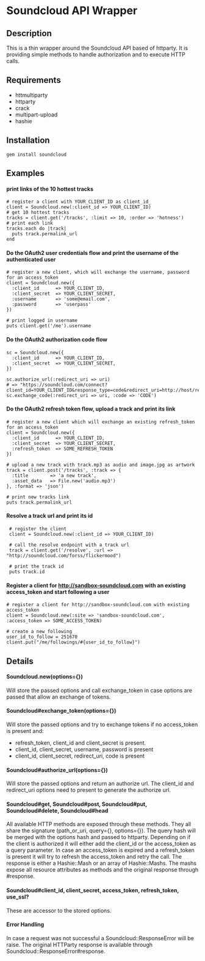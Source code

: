 # Soundcloud API Wrapper
## Description
This is a thin wrapper around the Soundcloud API based of httparty.
It is providing simple methods to handle authorization and to execute HTTP calls.

## Requirements
* httmultiparty
* httparty
* crack
* multipart-upload
* hashie

## Installation
    gem install soundcloud

## Examples
#### print links of the 10 hottest tracks
    # register a client with YOUR_CLIENT_ID as client_id_
    client = Soundcloud.new(:client_id => YOUR_CLIENT_ID)
    # get 10 hottest tracks
    tracks = client.get('/tracks', :limit => 10, :order => 'hotness')
    # print each link
    tracks.each do |track|
      puts track.permalink_url
    end
  
#### Do the OAuth2 user credentials flow and print the username of the authenticated user
    # register a new client, which will exchange the username, password for an access_token
    client = Soundcloud.new({
      :client_id      => YOUR_CLIENT_ID,
      :client_secret  => YOUR_CLIENT_SECRET,
      :username       => 'some@email.com',
      :password       => 'userpass'
    })
    
    # print logged in username
    puts client.get('/me').username

#### Do the OAuth2 authorization code flow
    sc = Soundcloud.new({
      :client_id      => YOUR_CLIENT_ID,
      :client_secret  => YOUR_CLIENT_SECRET,
    })
    
    sc.authorize_url(:redirect_uri => uri)
    # => "https://soundcloud.com/connect?client_id=YOUR_CLIENT_ID&response_type=code&redirect_uri=http://host/redirect"
    sc.exchange_code(:redirect_uri => uri, :code => 'CODE')

#### Do the OAuth2 refresh token flow, upload a track and print its link
    # register a new client which will exchange an existing refresh_token for an access_token
    client = Soundcloud.new({
      :client_id      => YOUR_CLIENT_ID,
      :client_secret  => YOUR_CLIENT_SECRET,
      :refresh_token  => SOME_REFRESH_TOKEN
    })
    
    # upload a new track with track.mp3 as audio and image.jpg as artwork
    track = client.post('/tracks', :track => {
      :title        => 'a new track',
      :asset_data   => File.new('audio.mp3')
    }, :format => 'json')
    
    # print new tracks link
    puts track.permalink_url

#### Resolve a track url and print its id
     # register the client
     client = Soundcloud.new(:client_id => YOUR_CLIENT_ID)
     
     # call the resolve endpoint with a track url
     track = client.get('/resolve', :url => "http://soundcloud.com/forss/flickermood")
     
     # print the track id
     puts track.id

#### Register a client for http://sandbox-soundcloud.com with an existing access_token and start following a user
    # register a client for http://sandbox-soundcloud.com with existing access_token
    client = Soundcloud.new(:site => 'sandbox-soundcloud.com', :access_token => SOME_ACCESS_TOKEN)
    
    # create a new following
    user_id_to_follow = 251670
    client.put("/me/followings/#{user_id_to_follow}")

## Details
#### Soundcloud.new(options={})
Will store the passed options and call exchange_token in case options are passed that allow an exchange of tokens.

#### Soundcloud#exchange_token(options={})
Will store the passed options and try to exchange tokens if no access_token is present and:
- refresh_token, client_id and client_secret is present.
- client_id, client_secret, username, password is present
- client_id, client_secret, redirect_uri, code is present

#### Soundcloud#authorize_url(options={})
Will store the passed options and return an authorize url.
The client_id and redirect_uri options need to present to generate the authorize url.

#### Soundcloud#get, Soundcloud#post, Soundcloud#put, Soundcloud#delete, Soundcloud#head
All available HTTP methods are exposed through these methods. They all share the signature (path_or_uri, query={}, options={}).
The query hash will be merged with the options hash and passed to httparty. Depending on if the client is authorized it will either add the client_id or the access_token as a query parameter.
In case an access_token is expired and a refresh_token is present it will try to refresh the access_token and retry the call.
The response is either a Hashie::Mash or an array of Hashie::Mashs. The mashs expose all resource attributes as methods and the original response through #response.

#### Soundcloud#client_id, client_secret, access_token, refresh_token, use_ssl?
These are accessor to the stored options.

#### Error Handling
In case a request was not successful a Soundcloud::ResponseError will be raise.
The original HTTParty response is available through Soundcloud::ResponseError#response.